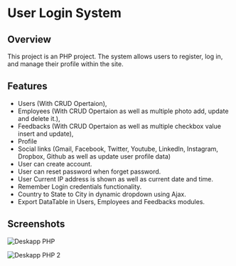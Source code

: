 # User Login System

## Overview

This project is an PHP project. The system allows users to register, log in, and manage their profile within the site.

## Features

- Users (With CRUD Opertaion),
- Employees (With CRUD Opertaion as well as multiple photo add, update and delete it.),
- Feedbacks (With CRUD Opertaion as well as multiple checkbox value insert and update),
- Profile
- Social links (Gmail, Facebook, Twitter, Youtube, LinkedIn, Instagram, Dropbox, Github as well as update user profile data)
- User can create account.
- User can reset password when forget password.
- User Current IP address is shown as well as current date and time.
- Remember Login credentials functionality.
- Country to State to City in dynamic dropdown using Ajax.
- Export DataTable in Users, Employees and Feedbacks modules.

## Screenshots

![Deskapp PHP](https://github.com/mitpatel0044/deskapp_php/assets/115806529/b61168fb-ec70-4739-aa06-0530db83f70a)

![Deskapp PHP 2](https://github.com/mitpatel0044/deskapp_php/assets/115806529/ecd70983-7d9c-42c1-84cc-af154641f5c2)
